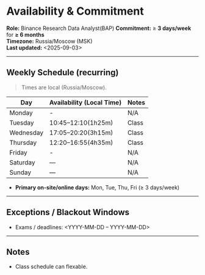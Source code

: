 # Availability & Commitment

**Role:** Binance Research Data Analyst(BAP)
**Commitment:** ≥ **3 days/week** for **≥ 6 months**  
**Timezone:** Russia/Moscow (MSK)  
**Last updated:** <2025-09-03>

---

## Weekly Schedule (recurring)

> Times are local (Russia/Moscow).

| Day       | Availability (Local Time)       | Notes                          |
|-----------|---------------------------------|--------------------------------|
| Monday    | -                               | N/A                            |
| Tuesday   | 10:45–12:10(1h25m)              | Class                          |
| Wednesday | 17:05–20:20(3h15m)              | Class                          |
| Thursday  | 12:20–16:55(4h35m)              | Class                          |
| Friday    | -                               | N/A                            |
| Saturday  | —                               | N/A                            |
| Sunday    | —                               | N/A                            |

- **Primary on-site/online days:** Mon, Tue, Thu, Fri (≥ 3 days/week)  


---

## Exceptions / Blackout Windows
- Exams / deadlines: <YYYY-MM-DD – YYYY-MM-DD>  


---

## Notes
- Class schedule can flexable.